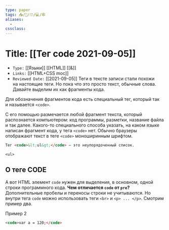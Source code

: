 ```yaml
---
type: paper
tags: 📥️/📜️/🩳/💻/🕸
aliases:
  - 
cssclass: 
---
```




# Title: **[[Тег code 2021-09-05]]**
- `Type:` [[Языки]] [[HTML]] [[&]]
- `Links:` [[HTML+CSS moc]]
- `Reviewed Date:` [[2021-09-05]]
Теги в тексте записи стали похожи на настоящие теги. Но пока что это просто текст, обычные слова. Давайте выделим их как фрагменты кода.

Для обозначения фрагментов кода есть специальный тег, который так и называется `<code>`.

С его помощью размечается любой фрагмент текста, который распознается компьютером: код программы, разметки, название файла и так далее. Какого-то специального способа указать, на каком языке написан фрагмент кода, у тега `<code>` нет. Обычно браузеры отображают текст в теге `<code>` моноширинным шрифтом.


```html
Тег <code>&lt;ul&gt;</code> — это неупорядоченный список.
```

<code>&lt;ul&gt;</code>

## О теге CODE

А вот HTML элемент `code` нужен для выделения, в основном, одной строки программного кода. **Чем отличается `code` от `pre`?** Дополнительные пробелы и переносы строки не учитываются. Но внутри тега `code` можно использовать теги `<br>` и `<p> ... </p>`. Смотрим пример два.

Пример 2

```html
<code>var a = 120;</code>
```